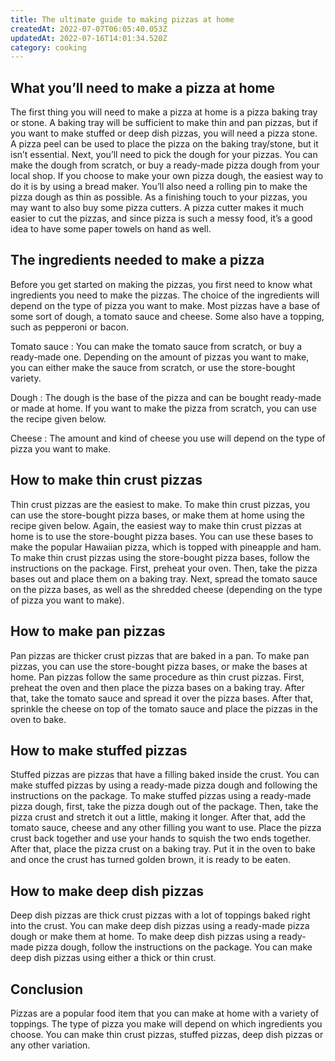 ```yaml
---
title: The ultimate guide to making pizzas at home
createdAt: 2022-07-07T06:05:40.053Z
updatedAt: 2022-07-16T14:01:34.520Z
category: cooking
---
```


## What you’ll need to make a pizza at home

The first thing you will need to make a pizza at home is a pizza baking tray or stone. A baking tray will be sufficient to make thin and pan pizzas, but if you want to make stuffed or deep dish pizzas, you will need a pizza stone.
A pizza peel can be used to place the pizza on the baking tray/stone, but it isn’t essential.
Next, you’ll need to pick the dough for your pizzas. You can make the dough from scratch, or buy a ready-made pizza dough from your local shop. If you choose to make your own pizza dough, the easiest way to do it is by using a bread maker.
You’ll also need a rolling pin to make the pizza dough as thin as possible. As a finishing touch to your pizzas, you may want to also buy some pizza cutters.
A pizza cutter makes it much easier to cut the pizzas, and since pizza is such a messy food, it’s a good idea to have some paper towels on hand as well.

## The ingredients needed to make a pizza

Before you get started on making the pizzas, you first need to know what ingredients you need to make the pizzas. The choice of the ingredients will depend on the type of pizza you want to make. Most pizzas have a base of some sort of dough, a tomato sauce and cheese. Some also have a topping, such as pepperoni or bacon.

Tomato sauce : You can make the tomato sauce from scratch, or buy a ready-made one. Depending on the amount of pizzas you want to make, you can either make the sauce from scratch, or use the store-bought variety.

Dough : The dough is the base of the pizza and can be bought ready-made or made at home. If you want to make the pizza from scratch, you can use the recipe given below.

Cheese : The amount and kind of cheese you use will depend on the type of pizza you want to make.

## How to make thin crust pizzas

Thin crust pizzas are the easiest to make. To make thin crust pizzas, you can use the store-bought pizza bases, or make them at home using the recipe given below.
Again, the easiest way to make thin crust pizzas at home is to use the store-bought pizza bases. You can use these bases to make the popular Hawaiian pizza, which is topped with pineapple and ham.
To make thin crust pizzas using the store-bought pizza bases, follow the instructions on the package. First, preheat your oven. Then, take the pizza bases out and place them on a baking tray. Next, spread the tomato sauce on the pizza bases, as well as the shredded cheese (depending on the type of pizza you want to make).

## How to make pan pizzas

Pan pizzas are thicker crust pizzas that are baked in a pan. To make pan pizzas, you can use the store-bought pizza bases, or make the bases at home.
Pan pizzas follow the same procedure as thin crust pizzas. First, preheat the oven and then place the pizza bases on a baking tray. After that, take the tomato sauce and spread it over the pizza bases.
After that, sprinkle the cheese on top of the tomato sauce and place the pizzas in the oven to bake.

## How to make stuffed pizzas

Stuffed pizzas are pizzas that have a filling baked inside the crust. You can make stuffed pizzas by using a ready-made pizza dough and following the instructions on the package.
To make stuffed pizzas using a ready-made pizza dough, first, take the pizza dough out of the package. Then, take the pizza crust and stretch it out a little, making it longer. After that, add the tomato sauce, cheese and any other filling you want to use. Place the pizza crust back together and use your hands to squish the two ends together.
After that, place the pizza crust on a baking tray. Put it in the oven to bake and once the crust has turned golden brown, it is ready to be eaten.

## How to make deep dish pizzas

Deep dish pizzas are thick crust pizzas with a lot of toppings baked right into the crust. You can make deep dish pizzas using a ready-made pizza dough or make them at home.
To make deep dish pizzas using a ready-made pizza dough, follow the instructions on the package. You can make deep dish pizzas using either a thick or thin crust.

## Conclusion

Pizzas are a popular food item that you can make at home with a variety of toppings. The type of pizza you make will depend on which ingredients you choose. You can make thin crust pizzas, stuffed pizzas, deep dish pizzas or any other variation.
